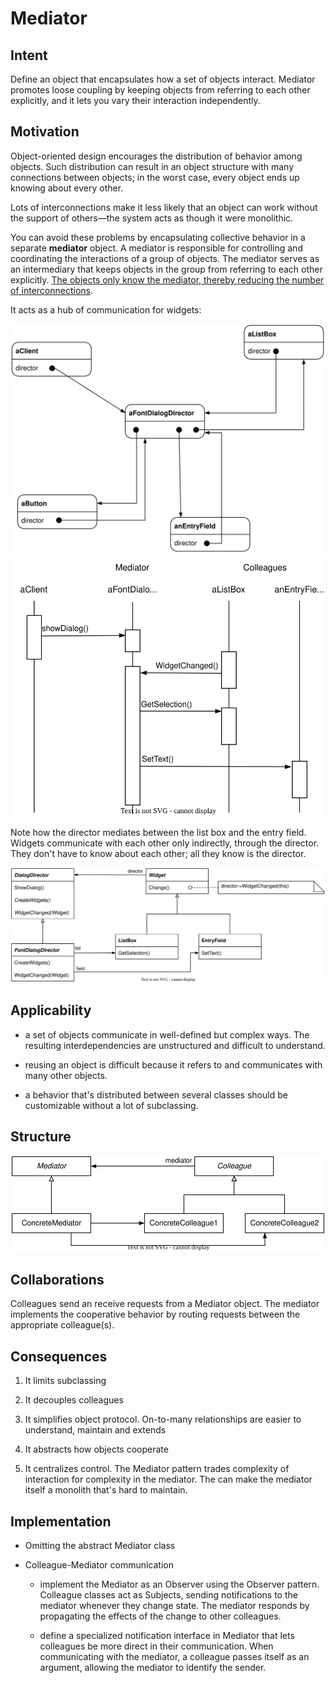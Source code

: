 # Mediator

## Intent

Define an object that encapsulates how a set of objects interact. Mediator promotes loose coupling by keeping objects from referring to each other explicitly, and it lets you vary their interaction independently.

## Motivation

Object-oriented design encourages the distribution of behavior among objects. Such distribution can result in an object structure with many connections between objects; in the worst case, every object ends up knowing about every other.

Lots of interconnections make it less likely that an object can work without the support of others—the system acts as though it were monolithic.

You can avoid these problems by encapsulating collective behavior in a separate **mediator** object. A mediator is responsible for controlling and coordinating the interactions of a group of objects. The mediator serves as an intermediary that keeps objects in the group from referring to each other explicitly. <u>The objects only know the mediator, thereby reducing the number of interconnections</u>.

It acts as a hub of communication for widgets:

<img src="./img/mediator_motivation.svg" title="" alt="mediator_motivation!" data-align="center">

<img src="./img/mediator_motivation2.svg" title="" alt="mediator_motivation2!" data-align="center">

Note how the director mediates between the list box and the entry field. Widgets communicate with each other only indirectly, through the director. They don't have to know about each other; all they know is the director.

<img src="./img/mediator_motivation3.svg" title="" alt="mediator_motivation3!" data-align="center">

## Applicability

- a set of objects communicate in well-defined but complex ways. The resulting interdependencies are unstructured and difficult to understand.

- reusing an object is difficult because it refers to and communicates with many other objects.

- a behavior that's distributed between several classes should be customizable without a lot of subclassing.

## Structure

<img src="./img/mediator_structure.svg" title="" alt="mediator_structure!" data-align="center">

## Collaborations

Colleagues send an receive requests from a Mediator object. The mediator implements the cooperative behavior by routing requests between the appropriate colleague(s).

## Consequences

1. It limits subclassing

2. It decouples colleagues

3. It simplifies object protocol. On-to-many relationships are easier to understand, maintain and extends

4. It abstracts how objects cooperate

5. It centralizes control. The Mediator pattern trades complexity of interaction for complexity in the mediator. The can make the mediator itself a monolith that's hard to maintain.

## Implementation

- Omitting the abstract Mediator class

- Colleague-Mediator communication
  
  - implement the Mediator as an Observer using the Observer pattern. Colleague classes act as Subjects, sending notifications to the mediator whenever they change state. The mediator responds by propagating the effects of the change to other colleagues.
  
  - define a specialized notification interface in Mediator that lets colleagues be more direct in their communication. When communicating with the mediator, a colleague passes itself as an argument, allowing the mediator to identify the sender.
